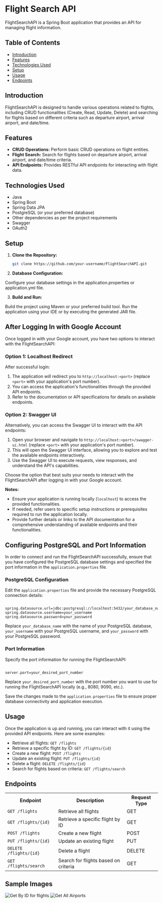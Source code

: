 # Flight Search API

FlightSearchAPI is a Spring Boot application that provides an API for managing flight information.

## Table of Contents

- [Introduction](#introduction)
- [Features](#features)
- [Technologies Used](#technologies-used)
- [Setup](#setup)
- [Usage](#usage)
- [Endpoints](#endpoints)


## Introduction

FlightSearchAPI is designed to handle various operations related to flights, including CRUD functionalities (Create, Read, Update, Delete) and searching for flights based on different criteria such as departure airport, arrival airport, and date/time.

## Features

- **CRUD Operations:** Perform basic CRUD operations on flight entities.
- **Flight Search:** Search for flights based on departure airport, arrival airport, and date/time criteria.
- **API Endpoints:** Provides RESTful API endpoints for interacting with flight data.

## Technologies Used

- Java
- Spring Boot
- Spring Data JPA
- PostgreSQL (or your preferred database)
- Other dependencies as per the project requirements
- Swagger
- OAuth2

## Setup

1. **Clone the Repository:**

   ```bash
   git clone https://github.com/your-username/FlightSearchAPI.git


2. **Database Configuration:**

Configure your database settings in the application.properties or application.yml file.

3. **Build and Run:**

Build the project using Maven or your preferred build tool.
Run the application using your IDE or by executing the generated JAR file.

<h2>After Logging In with Google Account</h2>

<p>Once logged in with your Google account, you have two options to interact with the FlightSearchAPI:</p>

<h3>Option 1: Localhost Redirect</h3>

<p>After successful login:</p>
<ol>
  <li>The application will redirect you to <code>http://localhost:&lt;port&gt;</code> (replace <code>&lt;port&gt;</code> with your application's port number).</li>
  <li>You can access the application's functionalities through the provided API endpoints.</li>
  <li>Refer to the documentation or API specifications for details on available endpoints.</li>
</ol>

<h3>Option 2: Swagger UI</h3>

<p>Alternatively, you can access the Swagger UI to interact with the API endpoints:</p>
<ol>
  <li>Open your browser and navigate to <code>http://localhost:&lt;port&gt;/swagger-ui.html</code> (replace <code>&lt;port&gt;</code> with your application's port number).</li>
  <li>This will open the Swagger UI interface, allowing you to explore and test the available endpoints interactively.</li>
  <li>Use the Swagger UI to execute requests, view responses, and understand the API's capabilities.</li>
</ol>

<p>Choose the option that best suits your needs to interact with the FlightSearchAPI after logging in with your Google account.</p>

<p><strong>Notes:</strong></p>
<ul>
  <li>Ensure your application is running locally (<code>localhost</code>) to access the provided functionalities.</li>
  <li>If needed, refer users to specific setup instructions or prerequisites required to run the application locally.</li>
  <li>Provide further details or links to the API documentation for a comprehensive understanding of available endpoints and their functionalities.</li>
</ul>

<h2>Configuring PostgreSQL and Port Information</h2>

<p>In order to connect and run the FlightSearchAPI successfully, ensure that you have configured the PostgreSQL database settings and specified the port information in the <code>application.properties</code> file.</p>

<h3>PostgreSQL Configuration</h3>

<p>Edit the <code>application.properties</code> file and provide the necessary PostgreSQL connection details:</p>

<pre><code>
spring.datasource.url=jdbc:postgresql://localhost:5432/your_database_name
spring.datasource.username=your_username
spring.datasource.password=your_password
</code></pre>

<p>Replace <code>your_database_name</code> with the name of your PostgreSQL database, <code>your_username</code> with your PostgreSQL username, and <code>your_password</code> with your PostgreSQL password.</p>

<h3>Port Information</h3>

<p>Specify the port information for running the FlightSearchAPI:</p>

<pre><code>
server.port=your_desired_port_number
</code></pre>

<p>Replace <code>your_desired_port_number</code> with the port number you want to use for running the FlightSearchAPI locally (e.g., 8080, 9090, etc.).</p>

<p>Save the changes made to the <code>application.properties</code> file to ensure proper database connectivity and application execution.</p>



## Usage

<p>Once the application is up and running, you can interact with it using the provided API endpoints. Here are some examples:</p>

<ul>
  <li>Retrieve all flights: <code>GET /flights</code></li>
  <li>Retrieve a specific flight by ID: <code>GET /flights/{id}</code></li>
  <li>Create a new flight: <code>POST /flights</code></li>
  <li>Update an existing flight: <code>PUT /flights/{id}</code></li>
  <li>Delete a flight: <code>DELETE /flights/{id}</code></li>
  <li>Search for flights based on criteria: <code>GET /flights/search</code></li>
</ul>

## Endpoints

<table>
  <tr>
    <th>Endpoint</th>
    <th>Description</th>
    <th>Request Type</th>
  </tr>
  <tr>
    <td><code>GET /flights</code></td>
    <td>Retrieve all flights</td>
    <td>GET</td>
  </tr>
  <tr>
    <td><code>GET /flights/{id}</code></td>
    <td>Retrieve a specific flight by ID</td>
    <td>GET</td>
  </tr>
  <tr>
    <td><code>POST /flights</code></td>
    <td>Create a new flight</td>
    <td>POST</td>
  </tr>
  <tr>
    <td><code>PUT /flights/{id}</code></td>
    <td>Update an existing flight</td>
    <td>PUT</td>
  </tr>
  <tr>
    <td><code>DELETE /flights/{id}</code></td>
    <td>Delete a flight</td>
    <td>DELETE</td>
  </tr>
  <tr>
    <td><code>GET /flights/search</code></td>
    <td>Search for flights based on criteria</td>
    <td>GET</td>
  </tr>
</table>


## Sample Images
![Get By ID for flights](images/image1.jpeg)
![Get All Airports](images/image2.jpeg)

